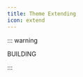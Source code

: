 ```yaml
---
title: Theme Extending
icon: extend
---
```


<!-- 主题通过 `alias` 来引入组件，所以你可以利用它来替换主题的任何一个组件。 -->

<!-- more -->
<!--
## 替换组件的方式

你需要在自己的 VuePress 配置文件内添加一个本地插件以利用 VuePress Plugin API -->

::: warning

BUILDING

:::
